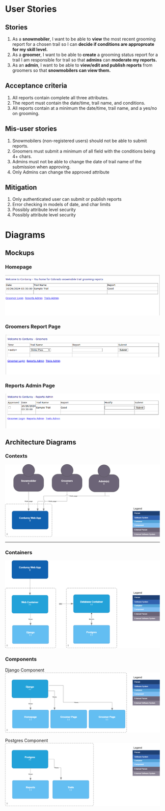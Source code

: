 # User Stories

## Stories  
1. As a **snowmobiler**, I want to be able to **view** the most recent grooming report for a chosen trail so I can **decide if conditions are approproate for my skill level.**  
2. As a **groomer**, I want to be able to **create** a grooming status report for a trail I am responsible for trail so that **admins** can **moderate my reports.**
3. As an **admin**, I want to be able to **view/edit and publish reports** from groomers so that **snowmobilers can view them.**   

## Acceptance criteria
1.  All reports contain complete all three attributes.  
2.  The report must contain the date/time, trail name, and conditions.  
3.  All reports contain at a minimum the date/time, trail name, and a yes/no on grooming.  

## Mis-user stories
1.  Snowmobilers (non-registered users) should not be able to submit reports.  
2.  Groomers must submit a minimum of all field with the conditions being 4+ chars.    
3.  Admins must not be able to change the date of trail name of the submission when approving.  
4.  Only Admins can change the approved attribute

## Mitigation  
1.  Only authenticated user can submit or publish reports
2.  Error checking in models of date, and char limits
3.  Possibly attribute level security
4.  Possibly attribute level security


# Diagrams  

## Mockups  
### Homepage
![Homepage](https://github.com/bartelsjoshuac/Corduroy/blob/main/docs/mockups/mockup-homepage.png)  

### Groomers Report Page
![Groomer Page](https://github.com/bartelsjoshuac/Corduroy/blob/main/docs/mockups/mockup-groomers.png)  

### Reports Admin Page
![Admin Page](https://github.com/bartelsjoshuac/Corduroy/blob/main/docs/mockups/mockup-admin.png)   

## Architecture Diagrams

### Contexts
![Context](https://github.com/bartelsjoshuac/Corduroy/blob/main/docs/C4/Context-C4.png)  

---

### Containers
![Containers](https://github.com/bartelsjoshuac/Corduroy/blob/main/docs/C4/containers-C4.png)  

### Components  
Django Component  
![Django Component](https://github.com/bartelsjoshuac/Corduroy/blob/main/docs/C4/djangocomponent-C4.png)    

Postgres Component  
![Postgres Component](https://github.com/bartelsjoshuac/Corduroy/blob/main/docs/C4/postgresomponent-C4.png)    



